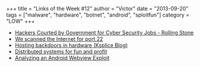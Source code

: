 +++
title = "Links of the Week #12"
author = "Victor"
date = "2013-09-20"
tags = ["malware", "hardware", "botnet", "android", "sploitfun"]
category = "LOW"
+++

*   [Hackers Courted by Government for Cyber Security Jobs - Rolling Stone][1]
*   [We scanned the Internet for port 22][2]
*   [Hosting backdoors in hardware (Ksplice Blog)][3]
*   [Distributed systems for fun and profit][4]
*   [Analyzing an Android Webview Exploit][5]

 [1]: http://www.rollingstone.com/feature/the-geeks-on-the-frontlines
 [2]: http://blog.erratasec.com/2013/09/we-scanned-internet-for-port-22.html
 [3]: https://blogs.oracle.com/ksplice/entry/hosting_backdoors_in_hardware
 [4]: http://book.mixu.net/distsys/single-page.html
 [5]: http://blogs.avg.com/mobile-2/analyzing-android-webview-exploit/
